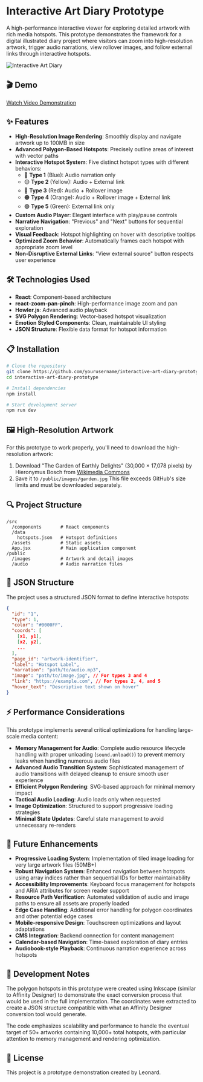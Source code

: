 # Interactive Art Diary Prototype

A high-performance interactive viewer for exploring detailed artwork with rich media hotspots. This prototype demonstrates the framework for a digital illustrated diary project where visitors can zoom into high-resolution artwork, trigger audio narrations, view rollover images, and follow external links through interactive hotspots.

![Interactive Art Diary](https://github.com/yourusername/interactive-art-diary-prototype/raw/main/screenshot.png)

## 🎬 Demo

[Watch Video Demonstration](https://youtu.be/kMz_AXEsem4)

## ✨ Features

- **High-Resolution Image Rendering**: Smoothly display and navigate artwork up to 100MB in size
- **Advanced Polygon-Based Hotspots**: Precisely outline areas of interest with vector paths
- **Interactive Hotspot System**: Five distinct hotspot types with different behaviors:
  - 🔵 **Type 1** (Blue): Audio narration only
  - 🟡 **Type 2** (Yellow): Audio + External link
  - 🔴 **Type 3** (Red): Audio + Rollover image
  - 🟠 **Type 4** (Orange): Audio + Rollover image + External link
  - 🟢 **Type 5** (Green): External link only
- **Custom Audio Player**: Elegant interface with play/pause controls
- **Narrative Navigation**: "Previous" and "Next" buttons for sequential exploration
- **Visual Feedback**: Hotspot highlighting on hover with descriptive tooltips
- **Optimized Zoom Behavior**: Automatically frames each hotspot with appropriate zoom level
- **Non-Disruptive External Links**: "View external source" button respects user experience

## 🛠️ Technologies Used

- **React**: Component-based architecture
- **react-zoom-pan-pinch**: High-performance image zoom and pan
- **Howler.js**: Advanced audio playback
- **SVG Polygon Rendering**: Vector-based hotspot visualization
- **Emotion Styled Components**: Clean, maintainable UI styling
- **JSON Structure**: Flexible data format for hotspot information

## 📋 Installation

```bash
# Clone the repository
git clone https://github.com/yourusername/interactive-art-diary-prototype.git
cd interactive-art-diary-prototype

# Install dependencies
npm install

# Start development server
npm run dev
```

## 🖼️ High-Resolution Artwork
For this prototype to work properly, you'll need to download the high-resolution artwork:
1. Download "The Garden of Earthly Delights" (30,000 × 17,078 pixels) by Hieronymus Bosch from [Wikimedia Commons](https://commons.wikimedia.org/wiki/File:The_Garden_of_Earthly_Delights_by_Bosch_High_Resolution.jpg)
2. Save it to `/public/images/garden.jpg`
This file exceeds GitHub's size limits and must be downloaded separately.

## 🔍 Project Structure

```
/src
  /components       # React components
  /data
    hotspots.json   # Hotspot definitions
  /assets           # Static assets
  App.jsx           # Main application component
/public
  /images           # Artwork and detail images
  /audio            # Audio narration files
```

## 📄 JSON Structure

The project uses a structured JSON format to define interactive hotspots:

```json
{
  "id": "1",
  "type": 1,
  "color": "#0000FF",
  "coords": [
    [x1, y1],
    [x2, y2],
    ...
  ],
  "page_id": "artwork-identifier",
  "label": "Hotspot Label",
  "narration": "path/to/audio.mp3",
  "image": "path/to/image.jpg", // For types 3 and 4
  "link": "https://example.com", // For types 2, 4, and 5
  "hover_text": "Descriptive text shown on hover"
}
```

## ⚡ Performance Considerations

This prototype implements several critical optimizations for handling large-scale media content:

- **Memory Management for Audio**: Complete audio resource lifecycle handling with proper unloading (`sound.unload()`) to prevent memory leaks when handling numerous audio files
- **Advanced Audio Transition System**: Sophisticated management of audio transitions with delayed cleanup to ensure smooth user experience
- **Efficient Polygon Rendering**: SVG-based approach for minimal memory impact
- **Tactical Audio Loading**: Audio loads only when requested
- **Image Optimization**: Structured to support progressive loading strategies
- **Minimal State Updates**: Careful state management to avoid unnecessary re-renders

## 🔮 Future Enhancements

- **Progressive Loading System**: Implementation of tiled image loading for very large artwork files (50MB+)
- **Robust Navigation System**: Enhanced navigation between hotspots using array indices rather than sequential IDs for better maintainability
- **Accessibility Improvements**: Keyboard focus management for hotspots and ARIA attributes for screen reader support
- **Resource Path Verification**: Automated validation of audio and image paths to ensure all assets are properly loaded
- **Edge Case Handling**: Additional error handling for polygon coordinates and other potential edge cases
- **Mobile-responsive Design**: Touchscreen optimizations and layout adaptations
- **CMS Integration**: Backend connection for content management
- **Calendar-based Navigation**: Time-based exploration of diary entries
- **Audiobook-style Playback**: Continuous narration experience across hotspots

## 📝 Development Notes

The polygon hotspots in this prototype were created using Inkscape (similar to Affinity Designer) to demonstrate the exact conversion process that would be used in the full implementation. The coordinates were extracted to create a JSON structure compatible with what an Affinity Designer conversion tool would generate.

The code emphasizes scalability and performance to handle the eventual target of 50+ artworks containing 10,000+ total hotspots, with particular attention to memory management and rendering optimization.

## 📜 License

This project is a prototype demonstration created by Leonard.

